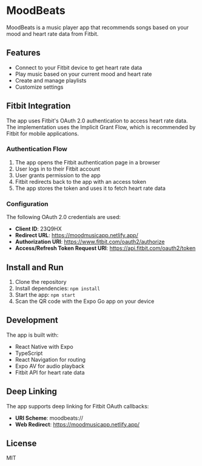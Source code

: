 # MoodBeats

MoodBeats is a music player app that recommends songs based on your mood and heart rate data from Fitbit.

## Features

- Connect to your Fitbit device to get heart rate data
- Play music based on your current mood and heart rate
- Create and manage playlists
- Customize settings

## Fitbit Integration

The app uses Fitbit's OAuth 2.0 authentication to access heart rate data. The implementation uses the Implicit Grant Flow, which is recommended by Fitbit for mobile applications.

### Authentication Flow

1. The app opens the Fitbit authentication page in a browser
2. User logs in to their Fitbit account
3. User grants permission to the app
4. Fitbit redirects back to the app with an access token
5. The app stores the token and uses it to fetch heart rate data

### Configuration

The following OAuth 2.0 credentials are used:

- **Client ID**: 23Q9HX
- **Redirect URL**: https://moodmusicapp.netlify.app/
- **Authorization URI**: https://www.fitbit.com/oauth2/authorize
- **Access/Refresh Token Request URI**: https://api.fitbit.com/oauth2/token

## Install and Run

1. Clone the repository
2. Install dependencies: `npm install`
3. Start the app: `npm start`
4. Scan the QR code with the Expo Go app on your device

## Development

The app is built with:

- React Native with Expo
- TypeScript
- React Navigation for routing
- Expo AV for audio playback
- Fitbit API for heart rate data

## Deep Linking

The app supports deep linking for Fitbit OAuth callbacks:

- **URI Scheme**: moodbeats://
- **Web Redirect**: https://moodmusicapp.netlify.app/

## License

MIT